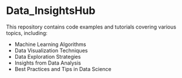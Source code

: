 # Data_InsightsHub

This repository contains code examples and tutorials covering various topics, including:

- Machine Learning Algorithms
- Data Visualization Techniques
- Data Exploration Strategies
- Insights from Data Analysis
- Best Practices and Tips in Data Science

